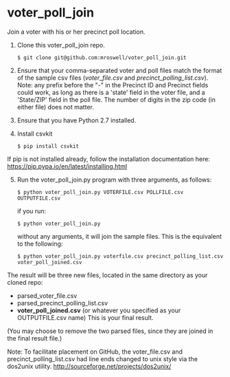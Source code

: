 voter_poll_join
=================

Join a voter with his or her precinct poll location.



1. Clone this voter_poll_join repo.
   ```
   $ git clone git@github.com:mroswell/voter_poll_join.git
   ```

2. Ensure that your comma-separated voter and poll files match the format of the sample csv files (_voter_file.csv_ and _precinct_polling_list.csv_). Note: any prefix before the "-" in the Precinct ID and Precinct fields could work, as long as there is a 'state' field in the voter file, and a 'State/ZIP' field in the poll file. The number of digits in the zip code (in either file) does not matter.

3. Ensure that you have Python 2.7 installed.

4. Install csvkit
   ```
   $ pip install csvkit
   ```
If pip is not installed already, follow the installation documentation here:
https://pip.pypa.io/en/latest/installing.html

5. Run the voter_poll_join.py program with three arguments, as follows:

   ```
   $ python voter_poll_join.py VOTERFILE.csv POLLFILE.csv OUTPUTFILE.csv
   ```
   if you run:

   ```
   $ python voter_poll_join.py
   ```
   without any arguments, it will join the sample files. This is the equivalent to the following:
   ```
   $ python voter_poll_join.py voterfile.csv precinct_polling_list.csv voter_poll_joined.csv
   ```

The result will be three new files, located in the same directory as your cloned repo:
 - parsed_voter_file.csv
 - parsed_precinct_polling_list.csv
 - __voter_poll_joined.csv__ (or whatever you specified as your OUTPUTFILE.csv name) This is your final result.

(You may choose to remove the two parsed files, since they are joined in the final result file.)


Note: To facilitate placement on GitHub, the voter_file.csv and precinct_polling_list.csv had line ends changed to unix style via the dos2unix utility.
http://sourceforge.net/projects/dos2unix/

